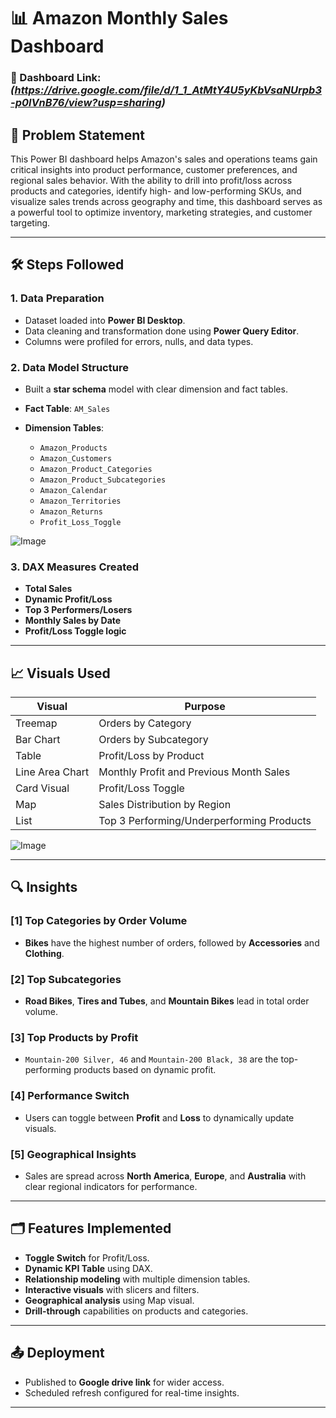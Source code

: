 # 📊 Amazon Monthly Sales Dashboard

### 🔗 Dashboard Link: *(https://drive.google.com/file/d/1_1_AtMtY4U5yKbVsaNUrpb3-p0lVnB76/view?usp=sharing)*

## 🧩 Problem Statement

This Power BI dashboard helps Amazon's sales and operations teams gain critical insights into product performance, customer preferences, and regional sales behavior. With the ability to drill into profit/loss across products and categories, identify high- and low-performing SKUs, and visualize sales trends across geography and time, this dashboard serves as a powerful tool to optimize inventory, marketing strategies, and customer targeting.

---

## 🛠️ Steps Followed

### 1. **Data Preparation**

* Dataset loaded into **Power BI Desktop**.
* Data cleaning and transformation done using **Power Query Editor**.
* Columns were profiled for errors, nulls, and data types.

### 2. **Data Model Structure**

* Built a **star schema** model with clear dimension and fact tables.
* **Fact Table**: `AM_Sales`
* **Dimension Tables**:

  * `Amazon_Products`
  * `Amazon_Customers`
  * `Amazon_Product_Categories`
  * `Amazon_Product_Subcategories`
  * `Amazon_Calendar`
  * `Amazon_Territories`
  * `Amazon_Returns`
  * `Profit_Loss_Toggle`

  
![Image](https://github.com/user-attachments/assets/d103ce1a-85cc-4770-959d-459f3a0962ed)


### 3. **DAX Measures Created**

* **Total Sales**
* **Dynamic Profit/Loss**
* **Top 3 Performers/Losers**
* **Monthly Sales by Date**
* **Profit/Loss Toggle logic**

---

## 📈 Visuals Used

| Visual          | Purpose                                   |
| --------------- | ----------------------------------------- |
| Treemap         | Orders by Category                        |
| Bar Chart       | Orders by Subcategory                     |
| Table           | Profit/Loss by Product                    |
| Line Area Chart | Monthly Profit and Previous Month Sales   |
| Card Visual     | Profit/Loss Toggle                        |
| Map             | Sales Distribution by Region              |
| List            | Top 3 Performing/Underperforming Products |


![Image](https://github.com/user-attachments/assets/a85b674a-10c5-4661-927c-1a82db96c34d)

---

## 🔍 Insights

### \[1] Top Categories by Order Volume

* **Bikes** have the highest number of orders, followed by **Accessories** and **Clothing**.

### \[2] Top Subcategories

* **Road Bikes**, **Tires and Tubes**, and **Mountain Bikes** lead in total order volume.

### \[3] Top Products by Profit

* `Mountain-200 Silver, 46` and `Mountain-200 Black, 38` are the top-performing products based on dynamic profit.

### \[4] Performance Switch

* Users can toggle between **Profit** and **Loss** to dynamically update visuals.

### \[5] Geographical Insights

* Sales are spread across **North America**, **Europe**, and **Australia** with clear regional indicators for performance.

---

## 🗂️ Features Implemented

* **Toggle Switch** for Profit/Loss.
* **Dynamic KPI Table** using DAX.
* **Relationship modeling** with multiple dimension tables.
* **Interactive visuals** with slicers and filters.
* **Geographical analysis** using Map visual.
* **Drill-through** capabilities on products and categories.

---

## 📤 Deployment

* Published to **Google drive link** for wider access.
* Scheduled refresh configured for real-time insights.

---

